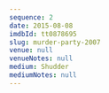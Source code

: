 ```yaml
---
sequence: 2
date: 2015-08-08
imdbId: tt0878695
slug: murder-party-2007
venue: null
venueNotes: null
medium: Shudder
mediumNotes: null
---
```


